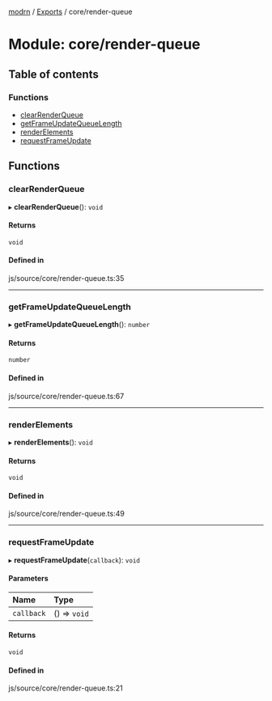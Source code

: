 [modrn](../README.md) / [Exports](../modules.md) / core/render-queue

# Module: core/render-queue

## Table of contents

### Functions

- [clearRenderQueue](core_render_queue.md#clearrenderqueue)
- [getFrameUpdateQueueLength](core_render_queue.md#getframeupdatequeuelength)
- [renderElements](core_render_queue.md#renderelements)
- [requestFrameUpdate](core_render_queue.md#requestframeupdate)

## Functions

### clearRenderQueue

▸ **clearRenderQueue**(): `void`

#### Returns

`void`

#### Defined in

js/source/core/render-queue.ts:35

___

### getFrameUpdateQueueLength

▸ **getFrameUpdateQueueLength**(): `number`

#### Returns

`number`

#### Defined in

js/source/core/render-queue.ts:67

___

### renderElements

▸ **renderElements**(): `void`

#### Returns

`void`

#### Defined in

js/source/core/render-queue.ts:49

___

### requestFrameUpdate

▸ **requestFrameUpdate**(`callback`): `void`

#### Parameters

| Name | Type |
| :------ | :------ |
| `callback` | () => `void` |

#### Returns

`void`

#### Defined in

js/source/core/render-queue.ts:21
